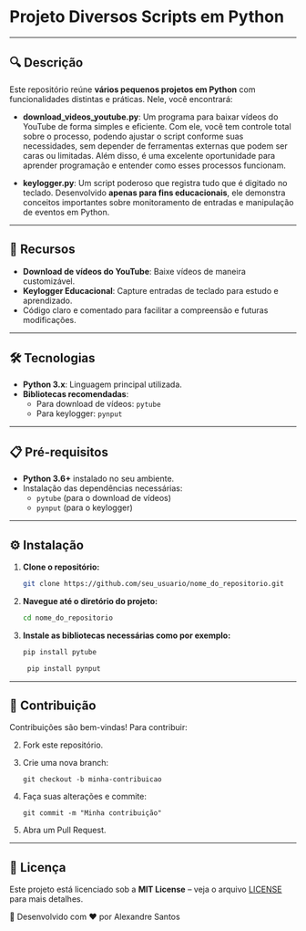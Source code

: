 # Projeto Diversos Scripts em Python

---

## 🔍 Descrição
Este repositório reúne **vários pequenos projetos em Python** com funcionalidades distintas e práticas. Nele, você encontrará:

- **download_videos_youtube.py**: Um programa para baixar vídeos do YouTube de forma simples e eficiente. Com ele, você tem controle total sobre o processo, podendo ajustar o script conforme suas necessidades, sem depender de ferramentas externas que podem ser caras ou limitadas. Além disso, é uma excelente oportunidade para aprender programação e entender como esses processos funcionam.
  
- **keylogger.py**: Um script poderoso que registra tudo que é digitado no teclado. Desenvolvido **apenas para fins educacionais**, ele demonstra conceitos importantes sobre monitoramento de entradas e manipulação de eventos em Python.

---

## 🚀 Recursos
- **Download de vídeos do YouTube**: Baixe vídeos de maneira customizável.
- **Keylogger Educacional**: Capture entradas de teclado para estudo e aprendizado.
- Código claro e comentado para facilitar a compreensão e futuras modificações.

---

## 🛠 Tecnologias
- **Python 3.x**: Linguagem principal utilizada.
- **Bibliotecas recomendadas**:
  - Para download de vídeos: `pytube`
  - Para keylogger: `pynput`

---

## 📋 Pré-requisitos
- **Python 3.6+** instalado no seu ambiente.
- Instalação das dependências necessárias:
  - `pytube` (para o download de vídeos)
  - `pynput` (para o keylogger)

---

## ⚙️ Instalação
1. **Clone o repositório:**
   ```bash
   git clone https://github.com/seu_usuario/nome_do_repositorio.git

2. **Navegue até o diretório do projeto:**
   ```bash
   cd nome_do_repositorio

3. **Instale as bibliotecas necessárias como por exemplo:**

     ```bash
     pip install pytube 
     ```
     
    ```bash
     pip install pynput
    ```
---

## 🤝 Contribuição
Contribuições são bem-vindas! Para contribuir:

2. Fork este repositório.
3. Crie uma nova branch:

    ```
    git checkout -b minha-contribuicao
    ```

4. Faça suas alterações e commite:

    ```
    git commit -m "Minha contribuição"
    ```

5. Abra um Pull Request.

---

## 📜 Licença
Este projeto está licenciado sob a **MIT License** – veja o arquivo [LICENSE](LICENSE) para mais detalhes.

📌 Desenvolvido com ❤️ por Alexandre Santos
